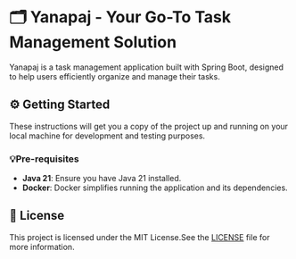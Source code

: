 # 🗂️ Yanapaj - Your Go-To Task Management Solution
Yanapaj is a task management application built with Spring Boot, 
designed to help users efficiently organize and manage their tasks.

## ⚙ Getting Started

These instructions will get you a copy of the project up and running on your local machine for development and testing purposes.

### 💡Pre-requisites

- **Java 21**: Ensure you have Java 21 installed.
- **Docker**: Docker simplifies running the application and its dependencies.

## 📄 License
This project is licensed under the MIT License.See the
[LICENSE](LICENSE) file
for more information.